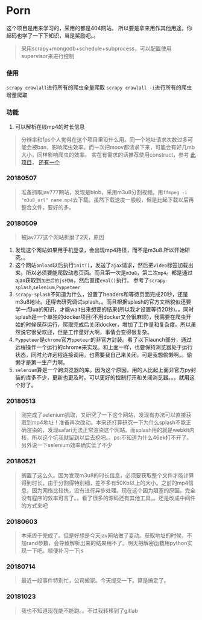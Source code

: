 # Porn
这个项目是用来学习的，采用的都是404网站。
所以要是拿来用作其他用途，你起码也学了一下下知识，当是奖励吧。。


> 采用scrapy+mongodb+schedule+subprocess，可以配置使用supervisor来进行控制

### 使用

`scrapy crawlall`进行所有的爬虫全量爬取
`scrapy crawlall -i`进行所有的爬虫增量爬取

### 功能
1. 可以解析在线mp4的时长信息
> 分辨率和fps个人觉得在这个项目里没什么用。同一个地址请求次数过多可能会被ban，影响爬虫效率。而一次把moov都请求下来，可能会有好几mb大小，同样影响爬虫的效率。
> 实在有需求的话推荐使用construct，参考 [此项目](https://github.com/manfrommars/mp4_parser/)， [还有一个](https://github.com/beardypig)


### 20180507
> 准备抓取jav777网站，发现是blob，采用m3u8分割视频。用`ffmpeg -i "m3u8_url" name.mp4`去下载。虽然下载速度一般般，但是比起下载以后再整合文件，要好的多。

### 20180509
> 被jav777这个网站折磨了2天，原因
1. 发现这个网站如果用手机登录，会出现mp4路径，而不是m3u8.所以开始研究。。
2. 这个网站`onload`以后执行`init()`，发送了`ajax`请求，然后把`video`标签加载出来。所以必须要能爬取动态页面。而且第一次是`m3u8`，第二次`mp4`。都是通过ajax获取到`加密后的js代码`，然后直接`eval()`执行。
参考了`scrapy-splash`,`selenium`,`Pyppeteer`
3. `scrapy-splash`不知道为什么，设置了headers和等待页面完成20秒，还是m3u8地址。还得去研究调试splash。。而且根据splash的官方文档貌似还要学一点lua的知识，才能wait出来想要的结果(所以我才设置等待20秒)。。同时splash是一个单独的docker项目(不用docker又会很麻烦)，我需要在爬虫开始的时候保存运行，爬取完成后关闭docker，增加了工作量和复杂度。所以虽然说它很受欢迎，但是工作量好大啊，事情会变得很复杂。
4. `Pyppeteer`是`chrome`官方`ppeteer`的非官方封装。看了以下launch部分，通过远程操作一个运行的chrome来实现。和上面一样，也要保持浏览器处于运行状态，同时允许远程连接调用。也需要我自己来关闭，可是我想偷懒啊。。偷懒才是第一生产力啊。
5. `selenium`算是一个跨浏览器的库。因为这个原因，用的人比起上面非官方py封装的库多不少，更新也更及时。可以更好的控制打开和关闭浏览器。。。就用这个好了。


### 20180513
> 刚完成了selenium抓取，又研究了一下这个网站，发现有办法可以直接获取到mp4地址！准备再次改动。本来还打算研究一下为什么splash不能正确渲染的，发现safari无法正常渲染这个网站。而splash用的就是webkit内核，所以这个坑我就留到以后去挖吧。。ps:不知道为什么46ek打不开了。另外说一下selenium效率确实低了不少


### 20180521
> 搁置了这么久。因为发现m3u8的时长信息，必须要获取整个文件才能计算得到时长，由于分割得特别细，差不多有50Kb以上的大小。之前的mp4信息，因为网络比较快，没有进行异步处理。现在这个因为阻塞的原因。完全没有程序的效率可言了。。看了很多的源码还有其他工具。。还是改成中间件的方式来吧

### 20180603
> 本来终于完成了。但是好想是今天jav网站做了变动。获取地址的时候，不加rand参数，会导致解析出来的结果用不了。明天把解密函数用python实现一下吧。顺便补习一下js

### 20180714
> 最近一段事件特别忙，公司搬家。今天提交一下。算是搞定了。

### 20181023
> 我也不知道现在能不能跑。。不过我转移到了gitlab